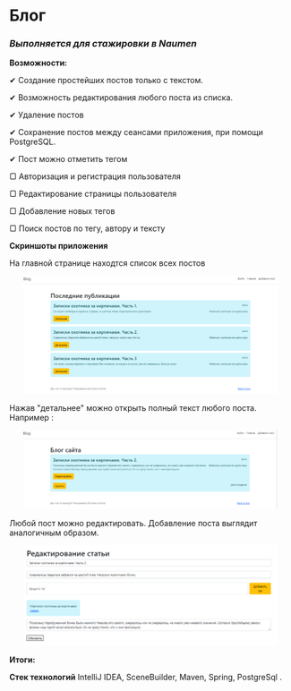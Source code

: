 # **Блог**
### _Выполняется для стажировки в Naumen_

**Возможности:**

✔ Создание простейших постов только с текстом. 

✔ Возможность редактирования любого поста из списка. 

✔ Удаление постов  

✔ Сохранение постов между сеансами приложения, при помощи PostgreSQL.

✔ Пост можно отметить тегом

▢ Авторизация и регистрация пользователя 

▢ Редактирование страницы пользователя

▢ Добавление новых тегов

▢ Поиск постов по тегу, автору и тексту

**Скриншоты приложения**

На главной странице находтся список всех постов
<p align="center"><img  src="./assets_README/home.PNG" width="90%"></p>

Нажав "детальнее" можно открыть полный текст любого поста. Например :
<p align="center"><img  src="./assets_README/post_2.PNG" width="90%"></p>

Любой пост можно редактировать. Добавление поста выглядит аналогичным образом.
<p align="center"><img  src="./assets_README/post_2_edit.PNG" width="90%"></p>

**Итоги:**

**Стек технологий**
IntelliJ IDEA, SceneBuilder, Maven, Spring, PostgreSql .
